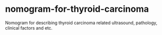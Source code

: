 # nomogram-for-thyroid-carcinoma
Nomogram for describing thyroid carcinoma related ultrasound, pathology, clinical factors and etc.
